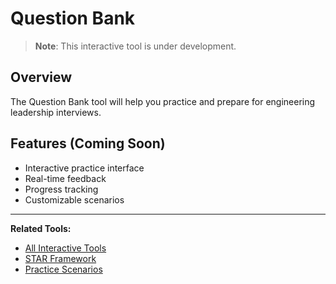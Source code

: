 # Question Bank

> **Note**: This interactive tool is under development.

## Overview

The Question Bank tool will help you practice and prepare for engineering leadership interviews.

## Features (Coming Soon)

- Interactive practice interface
- Real-time feedback
- Progress tracking
- Customizable scenarios

---

**Related Tools:**
- [All Interactive Tools](/interview-prep/engineering-leadership/level-4-interview-execution/tools/interactive/)
- [STAR Framework](/interview-prep/engineering-leadership/level-4-interview-execution/tools/star-framework/)
- [Practice Scenarios](/interview-prep/engineering-leadership/practice-scenarios/)
